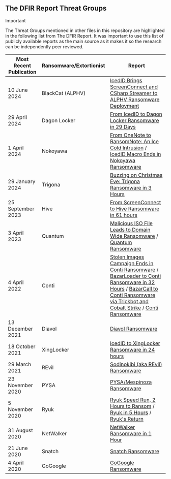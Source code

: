 ## The DFIR Report Threat Groups

> [!IMPORTANT]
> The Threat Groups mentioned in other files in this repository are highlighted in the following list from The DFIR Report. It was important to use this list of publicly available reports as the main source as it makes it so the research can be independently peer reviewed.

| Most Recent Publication | Ransomware/Extortionist | Report |
|---|---|---|
| 10 June 2024 | BlackCat (ALPHV) | [IcedID Brings ScreenConnect and CSharp Streamer to ALPHV Ransomware Deployment](https://thedfirreport.com/2024/06/10/icedid-brings-screenconnect-and-csharp-streamer-to-alphv-ransomware-deployment/) |
| 29 April 2024 | Dagon Locker | [From IcedID to Dagon Locker Ransomware in 29 Days](https://thedfirreport.com/2024/04/29/from-icedid-to-dagon-locker-ransomware-in-29-days/) |
| 1 April 2024 | Nokoyawa | [From OneNote to RansomNote: An Ice Cold Intrusion](https://thedfirreport.com/2024/04/01/from-onenote-to-ransomnote-an-ice-cold-intrusion/) / [IcedID Macro Ends in Nokoyawa Ransomware](https://thedfirreport.com/2023/05/22/icedid-macro-ends-in-nokoyawa-ransomware/) |
| 29 January 2024 | Trigona | [Buzzing on Christmas Eve: Trigona Ransomware in 3 Hours](https://thedfirreport.com/2024/01/29/buzzing-on-christmas-eve-trigona-ransomware-in-3-hours/) |
| 25 September 2023 | Hive | [From ScreenConnect to Hive Ransomware in 61 hours](https://thedfirreport.com/2023/09/25/from-screenconnect-to-hive-ransomware-in-61-hours/) |
| 3 April 2023 | Quantum | [Malicious ISO File Leads to Domain Wide Ransomware](https://thedfirreport.com/2023/04/03/malicious-iso-file-leads-to-domain-wide-ransomware/) / [Quantum Ransomware](https://thedfirreport.com/2022/04/25/quantum-ransomware/) |
| 4 April 2022 | Conti | [Stolen Images Campaign Ends in Conti Ransomware](https://thedfirreport.com/2022/04/04/stolen-images-campaign-ends-in-conti-ransomware/) / [BazarLoader to Conti Ransomware in 32 Hours](https://thedfirreport.com/2021/09/13/bazarloader-to-conti-ransomware-in-32-hours/) / [BazarCall to Conti Ransomware via Trickbot and Cobalt Strike](https://thedfirreport.com/2021/08/01/bazarcall-to-conti-ransomware-via-trickbot-and-cobalt-strike/) / [Conti Ransomware](https://thedfirreport.com/2021/05/12/conti-ransomware/) |
| 13 December 2021 | Diavol | [Diavol Ransomware](https://thedfirreport.com/2021/12/13/diavol-ransomware/) |
| 18 October 2021 | XingLocker | [IcedID to XingLocker Ransomware in 24 hours](https://thedfirreport.com/2021/10/18/icedid-to-xinglocker-ransomware-in-24-hours/) |
| 29 March 2021 | REvil  | [Sodinokibi (aka REvil) Ransomware](https://thedfirreport.com/2021/03/29/sodinokibi-aka-revil-ransomware/) |
| 23 November 2020 | PYSA | [PYSA/Mespinoza Ransomware](https://thedfirreport.com/2020/11/23/pysa-mespinoza-ransomware/) |
| 5 November 2020 | Ryuk | [Ryuk Speed Run, 2 Hours to Ransom](https://thedfirreport.com/2020/11/05/ryuk-speed-run-2-hours-to-ransom/) / [Ryuk in 5 Hours](https://thedfirreport.com/2020/10/18/ryuk-in-5-hours/) / [Ryuk's Return](https://thedfirreport.com/2020/10/08/ryuks-return/)|
| 31 August 2020 | NetWalker | [NetWalker Ransomware in 1 Hour](https://thedfirreport.com/2020/08/31/netwalker-ransomware-in-1-hour/) |
| 21 June 2020 | Snatch | [Snatch Ransomware](https://thedfirreport.com/2020/06/21/snatch-ransomware/) |
| 4 April 2020 | GoGoogle | [GoGoogle Ransomware](https://thedfirreport.com/2020/04/04/gogoogle-ransomware/) |
